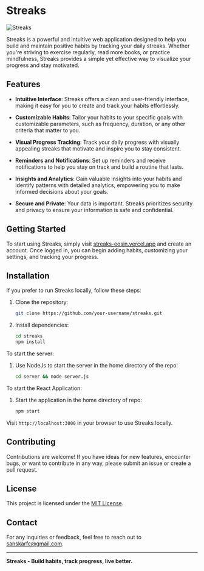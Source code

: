 # Streaks

![Streaks](https://github.com/sanskarfc/streaks/assets/72058551/dc55cd6f-7705-4b05-be34-318b61a941ae)



Streaks is a powerful and intuitive web application designed to help you build and maintain positive habits by tracking your daily streaks. Whether you're striving to exercise regularly, read more books, or practice mindfulness, Streaks provides a simple yet effective way to visualize your progress and stay motivated.

## Features

- **Intuitive Interface**: Streaks offers a clean and user-friendly interface, making it easy for you to create and track your habits effortlessly.

- **Customizable Habits**: Tailor your habits to your specific goals with customizable parameters, such as frequency, duration, or any other criteria that matter to you.

- **Visual Progress Tracking**: Track your daily progress with visually appealing streaks that motivate and inspire you to stay consistent.

- **Reminders and Notifications**: Set up reminders and receive notifications to help you stay on track and build a routine that lasts.

- **Insights and Analytics**: Gain valuable insights into your habits and identify patterns with detailed analytics, empowering you to make informed decisions about your goals.

- **Secure and Private**: Your data is important. Streaks prioritizes security and privacy to ensure your information is safe and confidential.

## Getting Started

To start using Streaks, simply visit [streaks-eosin.vercel.app](https://streaks-eosin.vercel.app/) and create an account. Once logged in, you can begin adding habits, customizing your settings, and tracking your progress.

## Installation

If you prefer to run Streaks locally, follow these steps:

1. Clone the repository:
   ```bash
   git clone https://github.com/your-username/streaks.git
   ```

2. Install dependencies:
   ```bash
   cd streaks
   npm install
   ```

To start the server: 

1. Use NodeJs to start the server in the home directory of the repo:
   ```bash
   cd server && node server.js
   ```

To start the React Application: 

1. Start the application in the home directory of repo:
   ```bash
   npm start
   ```

Visit `http://localhost:3000` in your browser to use Streaks locally.

## Contributing

Contributions are welcome! If you have ideas for new features, encounter bugs, or want to contribute in any way, please submit an issue or create a pull request.

## License

This project is licensed under the [MIT License](LICENSE).

## Contact

For any inquiries or feedback, feel free to reach out to [sanskarfc@gmail.com](mailto:sanskarfc@gmail.com).

---

**Streaks - Build habits, track progress, live better.**
